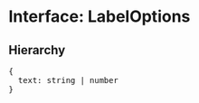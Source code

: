 # Interface: LabelOptions

## Hierarchy

<Hierarchy
  :extend="{name: 'UINodeOptions', link: './ui-node-options'}"
/>

<pre>
{
  text: string | number
}
</pre>
